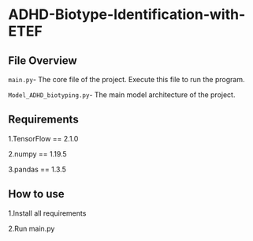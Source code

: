 # ADHD-Biotype-Identification-with-ETEF

## File Overview
`main.py`- The core file of the project. Execute this file to run the program.

`Model_ADHD_biotyping.py`- The main model architecture of the project.

## Requirements
1.TensorFlow == 2.1.0

2.numpy == 1.19.5

3.pandas == 1.3.5


## How to use
1.Install all requirements

2.Run main.py
